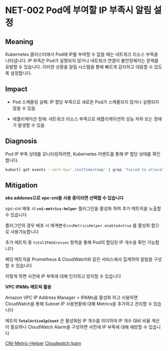 # NET-002 Pod에 부여할 IP 부족시 알림 설정

## **Meaning**
Kubernetes 클러스터에서 Pod에 IP를 부여할 수 없을 때는 네트워크 리소스 부족을 나타냅니다. IP 부족은 Pod가 실행되지 않거나 네트워크 연결이 불안정해지는 문제를 유발할 수 있습니다. 이러한 상황을 알림 시스템을 통해 빠르게 감지하고 대응할 수 있도록 설정합니다.

## **Impact**
- Pod 스케줄링 실패: IP 할당 부족으로 새로운 Pod가 스케줄되지 않거나 실행되지 않을 수 있음

- 애플리케이션 장애: 네트워크 리소스 부족으로 애플리케이션의 성능 저하 또는 장애가 발생할 수 있음

## **Diagnosis**
Pod IP 부족 상태를 모니터링하려면, Kubernetes 이벤트를 통해 IP 할당 상태를 확인합니다.


```bash
kubectl get events --sort-by='.lastTimestamp' | grep 'failed to allocate a network IP'
```

## **Mitigation**
**eks addones으로 vpc-cni을 사용 중이라면 선택할 수 있습니다**

vpc-cni 배포 시 **`cni-metrics-helper`** 플러그인을 활성화 하여 추가 메트릭을 노출할 수 있습니다

플러그인의 경우 배포 시  매계변수`cniMetricsHelper.enabled=true` 를 활성화 함으로 사용가능합니다

추가 메트릭 중  `totalIPAddresses` 항목을 통해 Pod의 할당된 IP 개수을 확인 가능합니다

해당 메트릭을 Prometheus & CloudWatch와 같은 서비스에서 집계하여 알람을 구성할 수 있습니다

이렇게 하면 사전에 IP 부족에 대해 인지하고 방지할 수 있습니다

**VPC IPAMs 메트릭 활용**

Amazon VPC IP Address Manager > IPAMs을 활성화 하고 사용하면 CloudWatch을 통해 Subnet IP 사용현황에 대해 Metrics을 추가하고 관리할 수 있습니다

메트릭 **`TotalActiveIpCount`** 은 활성화된 IP 개수를 의미하며 IP 개수 대비 비율 계산이 필요하나 CloudWatch Alarm을 구성하면 사전에 IP 부족에 대해 예방할 수 있습니다

[CNI-Metric-Helper](https://github.com/aws/amazon-vpc-cni-k8s/tree/master/cmd/cni-metrics-helper)
[Cloudwatch Ipam](https://docs.aws.amazon.com/ko_kr/vpc/latest/ipam/cloudwatch-ipam.html)